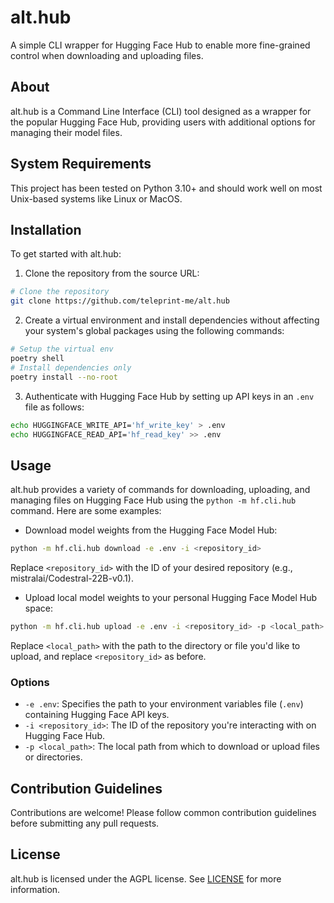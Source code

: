 # alt.hub
A simple CLI wrapper for Hugging Face Hub to enable more fine-grained control when downloading and uploading files.

## About
alt.hub is a Command Line Interface (CLI) tool designed as a wrapper for the popular Hugging Face Hub, providing users with additional options for managing 
their model files.

## System Requirements
This project has been tested on Python 3.10+ and should work well on most Unix-based systems like Linux or MacOS.

## Installation
To get started with alt.hub:

1. Clone the repository from the source URL:

```sh
# Clone the repository
git clone https://github.com/teleprint-me/alt.hub
```

2. Create a virtual environment and install dependencies without affecting your system's global packages using the following commands:

```sh
# Setup the virtual env
poetry shell
# Install dependencies only
poetry install --no-root
```

3. Authenticate with Hugging Face Hub by setting up API keys in an `.env` file as follows:

```sh
echo HUGGINGFACE_WRITE_API='hf_write_key' > .env
echo HUGGINGFACE_READ_API='hf_read_key' >> .env
```

## Usage
alt.hub provides a variety of commands for downloading, uploading, and managing files on Hugging Face Hub using the `python -m hf.cli.hub` command. Here are 
some examples:

- Download model weights from the Hugging Face Model Hub:

```sh
python -m hf.cli.hub download -e .env -i <repository_id>
```

Replace `<repository_id>` with the ID of your desired repository (e.g., mistralai/Codestral-22B-v0.1).

- Upload local model weights to your personal Hugging Face Model Hub space:

```sh
python -m hf.cli.hub upload -e .env -i <repository_id> -p <local_path>
```

Replace `<local_path>` with the path to the directory or file you'd like to upload, and replace `<repository_id>` as before.

### Options
- `-e .env`: Specifies the path to your environment variables file (`.env`) containing Hugging Face API keys.
- `-i <repository_id>`: The ID of the repository you're interacting with on Hugging Face Hub.
- `-p <local_path>`: The local path from which to download or upload files or directories.

## Contribution Guidelines
Contributions are welcome! Please follow common contribution guidelines before submitting any pull requests.

## License
alt.hub is licensed under the AGPL license. See [LICENSE](LICENSE) for more information.
